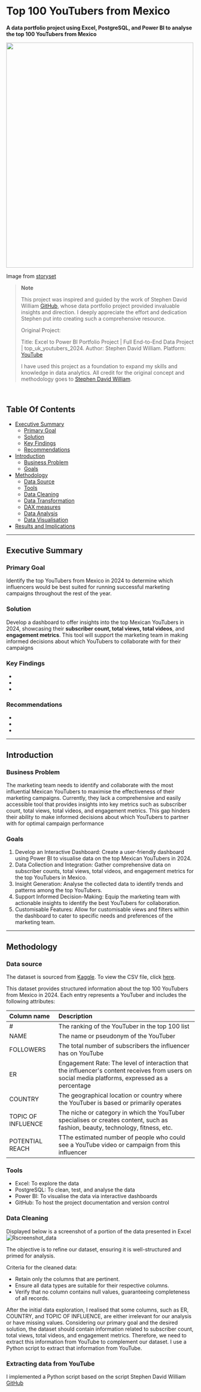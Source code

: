 # Top 100 YouTubers from Mexico
**A data portfolio project using Excel, PostgreSQL, and Power BI to analyse the top 100 YouTubers from Mexico**

<img src="https://github.com/alejandralopezgalan/alejandralopezgalan.github.io/blob/master/assets/img/project2_portada_influencer.png" width="500" height="600" />

Image from [storyset](https://storyset.com/search?q=video%20influencer)

> **Note**
>
> This project was inspired and guided by the work of Stephen David William [GitHub](https://github.com/sdw-online), whose data portfolio project provided invaluable insights and direction. I deeply appreciate the effort and dedication Stephen put into creating such a comprehensive resource.
>
> Original Project:
> 
> Title: Excel to Power BI Portfolio Project | Full End-to-End Data Project | top_uk_youtubers_2024. Author: Stephen David William. Platform: [YouTube](https://www.youtube.com/watch?v=mm_sN-Elplg&t=510s&ab_channel=Stephen%7CData)
>
> I have used this project as a foundation to expand my skills and knowledge in data analytics. All credit for the original concept and methodology goes to [Stephen David William](https://www.linkedin.com/in/stephen-david-williams-860428123/).
<br/>

## Table Of Contents
- [Executive Summary](#executive-summary)
  - [Primary Goal](#primary-goal)
  - [Solution](#solution)
  - [Key Findings](#key-findings)
  - [Recommendations](#recommendations)
- [Introduction](#introduction)
  - [Business Problem](#business-problem)
  - [Goals](#goals)
 - [Methodology](#methodology)
   - [Data Source](#data-source)
   - [Tools](#tools)
   - [Data Cleaning](#data-cleaning)
   - [Data Transformation](#data-transformation)
   - [DAX measures](#dax-measures)
   - [Data Analysis](#data-analysis)
   - [Data Visualisation](#data-visualisation)
- [Results and Implications](#results-and-implications)

---
## Executive Summary
### Primary Goal
Identify the top YouTubers from Mexico in 2024 to determine which influencers would be best suited for running successful marketing campaigns throughout the rest of the year.

### Solution
Develop a dashboard to offer insights into the top Mexican YouTubers in 2024, showcasing their **subscriber count, total views, total videos**, and **engagement metrics**. This tool will support the marketing team in making informed decisions about which YouTubers to collaborate with for their campaigns


### Key Findings
-
-
-

### Recommendations
-
-
-

---

## Introduction

### Business Problem
The marketing team needs to identify and collaborate with the most influential Mexican YouTubers to maximise the effectiveness of their marketing campaigns. Currently, they lack a comprehensive and easily accessible tool that provides insights into key metrics such as subscriber count, total views, total videos, and engagement metrics. This gap hinders their ability to make informed decisions about which YouTubers to partner with for optimal campaign performance

### Goals
1. Develop an Interactive Dashboard: Create a user-friendly dashboard using Power BI to visualise data on the top Mexican YouTubers in 2024.
2. Data Collection and Integration: Gather comprehensive data on subscriber counts, total views, total videos, and engagement metrics for the top YouTubers in Mexico.
3. Insight Generation: Analyse the collected data to identify trends and patterns among the top YouTubers.
4. Support Informed Decision-Making: Equip the marketing team with actionable insights to identify the best YouTubers for collaboration. 
5. Customisable Features: Allow for customisable views and filters within the dashboard to cater to specific needs and preferences of the marketing team.

---
## Methodology

### Data source

The dataset is sourced from [Kaggle](https://www.kaggle.com/datasets/bhavyadhingra00020/top-100-social-media-influencers-2024-countrywise?resource=download). To view the CSV file, click [here](https://github.com/alejandralopezgalan/top_100_youtubers_mex/blob/main/youtube_data_mexico.csv).

This dataset provides structured information about the top 100 YouTubers from Mexico in 2024. Each entry represents a YouTuber and includes the following attributes:

| Column name | Description | 
| :--- | :--- |
| # | The ranking of the YouTuber in the top 100 list |
| NAME | The name or pseudonym of the YouTuber |
| FOLLOWERS | The total number of subscribers the influencer has on YouTube |
| ER | Engagement Rate: The level of interaction that the influencer's content receives from users on social media platforms, expressed as a percentage |
| COUNTRY | The geographical location or country where the YouTuber is based or primarily operates |
| TOPIC OF INFLUENCE | The niche or category in which the YouTuber specialises or creates content, such as fashion, beauty, technology, fitness, etc. |
| POTENTIAL REACH | TThe estimated number of people who could see a YouTube video or campaign from this influencer |

### Tools
- Excel: To explore the data
- PostgreSQL: To clean, test, and analyse the data
- Power BI: To visualise the data via interactive dashboards
- GitHub: To host the project documentation and version control

### Data Cleaning
Displayed below is a screenshot of a portion of the data presented in Excel
![Rscreenshot_data](https://github.com/alejandralopezgalan/alejandralopezgalan.github.io/blob/master/assets/img/project2_kaggle_data_original.png)

The objective is to refine our dataset, ensuring it is well-structured and primed for analysis.

Criteria for the cleaned data:
- Retain only the columns that are pertinent.
- Ensure all data types are suitable for their respective columns.
- Verify that no column contains null values, guaranteeing completeness of all records.

After the initial data exploration, I realised that some columns, such as ER, COUNTRY, and TOPIC OF INFLUENCE, are either irrelevant for our analysis or have missing values. Considering our primary goal and the desired solution, the dataset should contain information related to subscriber count, total views, total videos, and engagement metrics. Therefore, we need to extract this information from YouTube to complement our dataset. I use a Python script to extract that information from YouTube.

### Extracting data from YouTube
I implemented a Python script based on the script Stephen David William [GitHub](https://github.com/sdw-online)

